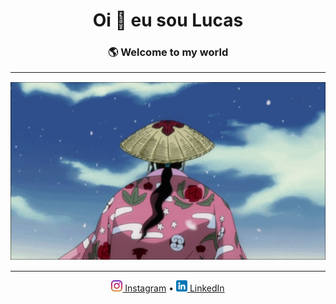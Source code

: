 <!-- Profile README -->

<h1 align="center">Oi 👋 eu sou Lucas</h1>
<h3 align="center"> 🌎 Welcome to my world</h3>

---


<p align="center">
  <img src=https://github.com/LCVNI/LCVNI/raw/main/Uryuu%20Ishida.gif
)" alt="kyoraku-gif" />
</p>

---

<p align="center">
  <a href="https://www.instagram.com/lc_vni?igsh=MWl5d3hldm8zOHdiMA=="><img src= https://raw.githubusercontent.com/LCVNI/LCVNI/main/instagram.png width="18" height="18" )" alt="icone-instagram"/> Instagram</a> • 
  <a href="https://www.linkedin.com/in/LCVNI/"><img src=https://raw.githubusercontent.com/LCVNI/LCVNI/main/linkedin.png width="18" height="18" )" alt="icone-linkedin"/> LinkedIn</a>
</p>
